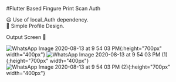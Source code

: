 #Flutter Based Fingure Print Scan Auth<br />

:smiley: Use of local_Auth dependency. <br />
:star2: Simple Profile Design.<br />

Output Screen :100:<br />

![WhatsApp Image 2020-08-13 at 9 54 03 PM](https://user-images.githubusercontent.com/30805079/90160717-c4dc2b00-ddaf-11ea-9246-23f4e938f7bc.jpeg){:height="700px" width="400px"}
![WhatsApp Image 2020-08-13 at 9 54 03 PM (1)](https://user-images.githubusercontent.com/30805079/90160726-c73e8500-ddaf-11ea-837d-ff62f4cdfc70.jpeg){:height="700px" width="400px"}
![WhatsApp Image 2020-08-13 at 9 54 03 PM (2)](https://user-images.githubusercontent.com/30805079/90160731-c9a0df00-ddaf-11ea-94af-367376aafb16.jpeg){:height="700px" width="400px"}
